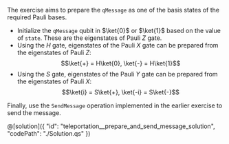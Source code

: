 The exercise aims to prepare the `qMessage` as one of the basis states of the required Pauli bases.

- Initialize the `qMessage` qubit in $\ket{0}$ or $\ket{1}$ based on the value of `state`. These are the eigenstates of Pauli $Z$ gate.
- Using the $H$ gate, eigenstates of the Pauli $X$ gate can be prepared from the eigenstates of Pauli $Z$:
  $$\ket{+} = H\ket{0}, \ket{-} = H\ket{1}$$
- Using the $S$ gate, eigenstates of the Pauli $Y$ gate can be prepared from the eigenstates of Pauli $X$:
  $$\ket{i} = S\ket{+}, \ket{-i} = S\ket{-}$$

Finally, use the `SendMessage` operation implemented in the earlier exercise to send the message. 

@[solution]({
    "id": "teleportation__prepare_and_send_message_solution",
    "codePath": "./Solution.qs"
})